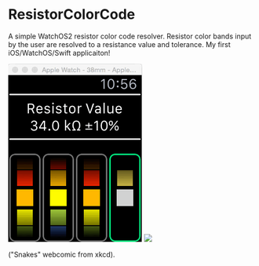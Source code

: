 # ResistorColorCode
A simple WatchOS2 resistor color code resolver. Resistor color bands input by the user are resolved to a resistance value and tolerance. My first iOS/WatchOS/Swift applicaiton! 

![](images/demo.gif) ![](http://imgs.xkcd.com/comics/snakes.png )

("Snakes" webcomic from xkcd). 
